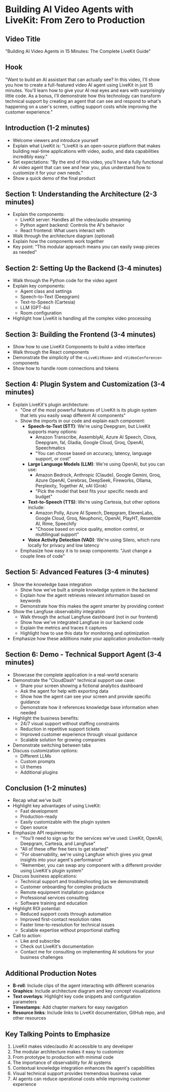 # Building AI Video Agents with LiveKit: From Zero to Production

## Video Title
"Building AI Video Agents in 15 Minutes: The Complete LiveKit Guide"

## Hook
"Want to build an AI assistant that can actually see? In this video, I'll show you how to create a full-featured video AI agent using LiveKit in just 15 minutes. You'll learn how to give your AI real eyes and ears with surprisingly little code. As a bonus, I'll demonstrate how this technology can transform technical support by creating an agent that can see and respond to what's happening on a user's screen, cutting support costs while improving the customer experience."

## Introduction (1-2 minutes)
- Welcome viewers and introduce yourself
- Explain what LiveKit is: "LiveKit is an open-source platform that makes building real-time applications with video, audio, and data capabilities incredibly easy."
- Set expectations: "By the end of this video, you'll have a fully functional AI video agent that can see and hear you, plus understand how to customize it for your own needs."
- Show a quick demo of the final product

## Section 1: Understanding the Architecture (2-3 minutes)
- Explain the components:
  - LiveKit server: Handles all the video/audio streaming
  - Python agent backend: Controls the AI's behavior
  - React frontend: What users interact with
- Walk through the architecture diagram (optional)
- Explain how the components work together
- Key point: "This modular approach means you can easily swap pieces as needed"

## Section 2: Setting Up the Backend (3-4 minutes)
- Walk through the Python code for the video agent
- Explain key components:
  - Agent class and settings
  - Speech-to-Text (Deepgram)
  - Text-to-Speech (Cartesia)
  - LLM (GPT-4o)
  - Room configuration
- Highlight how LiveKit is handling all the complex video processing

## Section 3: Building the Frontend (3-4 minutes)
- Show how to use LiveKit Components to build a video interface
- Walk through the React components
- Demonstrate the simplicity of the `<LiveKitRoom>` and `<VideoConference>` components
- Show how to handle room connections and tokens

## Section 4: Plugin System and Customization (3-4 minutes)
- Explain LiveKit's plugin architecture:
  - "One of the most powerful features of LiveKit is its plugin system that lets you easily swap different AI components"
  - Show the imports in our code and explain each component:
    - **Speech-to-Text (STT)**: We're using Deepgram, but LiveKit supports many options:
      - Amazon Transcribe, AssemblyAI, Azure AI Speech, Clova, Deepgram, fal, Gladia, Google Cloud, Groq, OpenAI, Speechmatics
      - "You can choose based on accuracy, latency, language support, or cost"
    - **Large Language Models (LLM)**: We're using OpenAI, but you can use:
      - Amazon Bedrock, Anthropic (Claude), Google Gemini, Groq, Azure OpenAI, Cerebras, DeepSeek, Fireworks, Ollama, Perplexity, Together AI, xAI (Grok)
      - "Pick the model that best fits your specific needs and budget"
    - **Text-to-Speech (TTS)**: We're using Cartesia, but other options include:
      - Amazon Polly, Azure AI Speech, Deepgram, ElevenLabs, Google Cloud, Groq, Neuphonic, OpenAI, PlayHT, Resemble AI, Rime, Speechify
      - "Choose based on voice quality, emotion control, or multilingual support"
    - **Voice Activity Detection (VAD)**: We're using Silero, which runs locally for privacy and low latency
  - Emphasize how easy it is to swap components: "Just change a couple lines of code"

## Section 5: Advanced Features (3-4 minutes)
- Show the knowledge base integration
  - Show how we've built a simple knowledge system in the backend
  - Explain how the agent retrieves relevant information based on keywords
  - Demonstrate how this makes the agent smarter by providing context
- Show the Langfuse observability integration
  - Walk through the actual Langfuse dashboard (not in our frontend)
  - Show how we've integrated Langfuse in our backend code
  - Explain the metrics and traces it captures
  - Highlight how to use this data for monitoring and optimization
- Emphasize how these additions make your application production-ready

## Section 6: Demo - Technical Support Agent (3-4 minutes)
- Showcase the complete application in a real-world scenario
- Demonstrate the "CloudDash" technical support use case:
  - Share your screen showing a fictional analytics dashboard
  - Ask the agent for help with exporting data
  - Show how the agent can see your screen and provide specific guidance
  - Demonstrate how it references knowledge base information when needed
- Highlight the business benefits:
  - 24/7 visual support without staffing constraints
  - Reduction in repetitive support tickets
  - Improved customer experience through visual guidance
  - Scalable solution for growing companies
- Demonstrate switching between tabs
- Discuss customization options:
  - Different LLMs
  - Custom prompts
  - UI themes
  - Additional plugins

## Conclusion (1-2 minutes)
- Recap what we've built
- Highlight key advantages of using LiveKit:
  - Fast development
  - Production-ready
  - Easily customizable with the plugin system
  - Open source
- Emphasize API requirements:
  - "You'll need to sign up for the services we've used: LiveKit, OpenAI, Deepgram, Cartesia, and Langfuse"
  - "All of these offer free tiers to get started"
  - "For observability, we're using Langfuse which gives you great insights into your agent's performance"
  - "Remember, you can swap any component with a different provider using LiveKit's plugin system"
- Discuss business applications:
  - Technical support and troubleshooting (as we demonstrated)
  - Customer onboarding for complex products
  - Remote equipment installation guidance
  - Professional services consulting
  - Software training and education
- Highlight ROI potential:
  - Reduced support costs through automation
  - Improved first-contact resolution rates
  - Faster time-to-resolution for technical issues
  - Scalable expertise without proportional staffing
- Call to action:
  - Like and subscribe
  - Check out LiveKit's documentation
  - Contact me for consulting on implementing AI solutions for your business challenges

## Additional Production Notes
- **B-roll**: Include clips of the agent interacting with different scenarios
- **Graphics**: Include architecture diagram and key concept visualizations
- **Text overlays**: Highlight key code snippets and configuration parameters
- **Timestamps**: Add chapter markers for easy navigation
- **Resource links**: Include links to LiveKit documentation, GitHub repo, and other resources

## Key Talking Points to Emphasize
1. LiveKit makes video/audio AI accessible to any developer
2. The modular architecture makes it easy to customize
3. From prototype to production with minimal code
4. The importance of observability for AI systems
5. Contextual knowledge integration enhances the agent's capabilities
6. Visual technical support provides tremendous business value
7. AI agents can reduce operational costs while improving customer experience